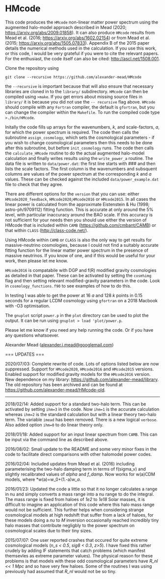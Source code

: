 # HMcode

This code produces the ```HMcode``` non-linear matter power spectrum using the augmented halo-model approach described in Mead (2020; https://arxiv.org/abs/2009.01858). It can also produce ```HMcode``` results from Mead et al. (2016; https://arxiv.org/abs/1602.02154) or from Mead et al. (2015; https://arxiv.org/abs/1505.07833). Appendix B of the 2015 paper details the numerical methods used in the calculation. If you use this work, or this code, I would be very grateful if you were to cite the relevant papers. For the enthusiast, the code itself can also be cited: http://ascl.net/1508.001.

Clone the repository using
```
git clone --recursive https://github.com/alexander-mead/HMcode
```
the ```--recursive``` is important because that will also ensure that necessary libraries are cloned in to the ```library/``` subdirectory. ```HMcode``` can then be compiled using ```>make```. If you get errors about missing source files in ```library/``` it is because you did not use the ```-- recursive``` flag above. ```HMcode``` should compile with any ```Fortran``` compiler, the default is ```gfortran```, but you can change the compiler within the ```Makefile```. To run the compiled code type ```>./bin/HMcode```.

Initally the code fills up arrays for the wavenumbers, *k*, and scale-factors, *a*, for which the power spectrum is required. The code then calls the subroutine ```assign_cosmology```, which sets the cosmological parameters - if you wish to change cosmological parameters then this needs to be done after this subroutine, but before ```init_cosmology``` runs. The code then calls the ```calculate_HMcode``` routine to do the actual augmented halo-model calculation and finally writes results using the ```write_power_a``` routine. The data file is written to ```data/power.dat```: the first line starts with ### and then lists the scale factors. The first column is the wavenumbers and subsquent columns are values of the power spectrum at the corresponding *k* and *a* values. These can be checked against the included ```data/power_example.dat``` file to check that they agree.

There are different options for the ```version``` that you can use: either ```HMcode2020_feedback```, ```HMcode2020```,```HMcode2016``` or ```HMcode2015```. In all cases the linear power is calculated from the approximate Eistenstein & Hu (1998; astro-ph/9709112) fitting function. This is accurate at only around the 5% level, with particular inaccuracy around the BAO scale. If this accuracy is not sufficient for your needs then you should use either the version of HMcode that is included within ```CAMB``` (https://github.com/cmbant/CAMB) or that within ```CLASS``` (http://class-code.net/). 

Using HMcode within ```CAMB``` or ```CLASS``` is also the only way to get results for massive-neutrino cosmologies, because I could not find a suitably accurate fitting function for the linear matter power spectrum in the presence of massive neutrinos. If you know of one, and if this would be useful for your work, then please let me know.

```HMcode2016``` is compatabile with DGP and f(R) modified gravity cosmologies as detailed in that paper. These can be activated by setting the ```cosm%img``` flag and then setting relevant modified-gravity parameters in the code. Look in ```cosmology_functions.f90``` to see examples of how to do this.

In testing I was able to get the power at 16 *a* and 128 *k* points in 0.15 seconds for a regular LCDM cosmology using ```gfortran``` on a 2018 Macbook with -O3 optimisation. 

The ```gnuplot``` script ```power.p``` in the ```plot``` directory can be used to plot the output. It can be run using ```gnuplot > load 'plot/power.p```.

Please let me know if you need any help running the code. Or if you have any questions whatsoever.

Alexander Mead
(alexander.j.mead@googlemail.com)

=== UPDATES ===

2020/07/03:
Complete rewrite of code. Lots of options listed below are now suppressed. Support for ```HMcode2020```, ```HMcode2016``` and ```HMcode2015``` versions. Enabled support for modified gravity models for the ```HMcode2016``` version. New dependence on my library: https://github.com/alexander-mead/library. The old repository has been archived and can be found at https://github.com/alexander-mead/HMcode-old.

----

2018/02/14:
Added support for a standard two-halo term. This can be activated by setting ```ihm=3``` in the code. Now ```ihm=1``` is the accurate calculation whereas ```ihm=2``` is the standard calculation but with a linear theory two-halo term. The variable ```imead``` has been removed. There is a new logical ```verbose```. Also added option ```ihm=0``` to do linear theory only.

2018/01/18:
Added support for an input linear spectrum from ```CAMB```. This can be input via the command line as described above.

2016/08/02:
Small update to the README and some very minor fixes in the code to facilitate direct comparisons with other halomodel power codes.

2016/02/04:
Included updates from Mead et al. (2016) including parameterising the two-halo damping term in terms of f(sigma_v) and slightly recalibrated values of *alpha* and *f_damp*. Now works for w(a)CDM models, where *w(a)=w_0+(1.-a)*w_a*.

2016/01/23:
Updated the code a little so that it no longer calculates a range in nu and simply converts a mass range into a nu range to do the integral. The mass range is fixed from haloes of *1e2* to *1e18* Solar masses, it is difficult to imagine an application of this code where this halo mass range would not be sufficient. This further helps when considering strange cosmological models at high redshift that suffer from a lack of haloes, for these models doing a *nu* to *M* inversion occasionally reached incredibly tiny halo masses that contribute negligbly to the power spectrum on cosmological scales due to their tiny sizes.

2015/07/07:
One user reported crashes that occured for quite extreme cosmological models (*n_s < 0.5*, *sig8 < 0.3*, *z>5*). I have fixed this rather crudely by adding IF statements that catch problems (which manifest themsevles as extreme parameter values). The physical reason for these problems is that models with these odd cosmological parameters have *R_nl << 1 Mpc* and so have very few haloes. Some of the routines I was using previously had assumed that *R_nl* would not be so tiny.
